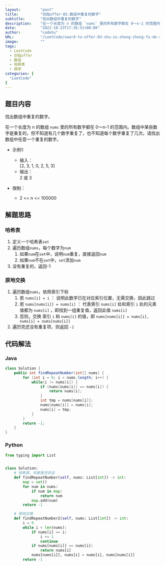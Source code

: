 ```yaml
---
layout:         "post"
title:          "剑指offer-03.数组中重复的数字"
subtitle:       "找出数组中重复的数字"
description:    "在一个长度为 n 的数组 `nums` 里的所有数字都在 0～n-1 的范围内。数组中某些数字是重复的，但不知道有几个数字重复了，也不知道每个数字重复了几次。请找出数组中任意一个重复的数字"
date:           "2022-10-23T17:36:51+08:00"
author:         "codeSu"
URL:            "/LeetCode/sword-to-offer-03-shu-zu-zhong-zhong-fu-de-shu-zi-lcof"
image:          ""
tags:
  - LeetCode
  - 剑指offer
  - 数组
  - 哈希表
  - 排序
categories: [
  "LeetCode"
]
---
```


## 题目内容

找出数组中重复的数字。

在一个长度为 n 的数组 `nums` 里的所有数字都在 0～n-1 的范围内。数组中某些数字是重复的，但不知道有几个数字重复了，也不知道每个数字重复了几次。请找出数组中任意一个重复的数字。

- 示例1:
  - 输入：\
    [2, 3, 1, 0, 2, 5, 3]
  - 输出：\
    2 或 3

- 限制：
  - 2 <= n <= 100000

## 解题思路

### 哈希表

1. 定义一个哈希表`set`
2. 遍历数组`nums`，每个数字为`num`
   1. 如果`num`在`set`中，说明`num`重复，直接返回`num`
   2. 如果`num`不在`set`中，`set`添加`num`
3. 没有重复的，返回-1

### 原地交换

1. 遍历数组`nums`，依照索引下标
   1. 若 `nums[i] = i` ： 说明此数字已在对应索引位置，无需交换，因此跳过
   2. 若 `nums[nums[i]] = nums[i]` ： 代表索引 `nums[i]` 处和索引 `i` 处的元素值都为 `nums[i]` ，即找到一组重复值，返回此值 `nums[i]`
   3. 否则，交换 索引 `i` 和 `nums[i]` 的值，即 `nums[nums[i]] = nums[i], nums[i] = nums[nums[i]]`
2. 遍历完还没有重复项，则返回 `-1`

## 代码解法

### Java

```java
class Solution {
    public int findRepeatNumber(int[] nums) {
        for (int i = 0; i < nums.length; i++) {
            while(i != nums[i]) {
                if (nums[nums[i]] == nums[i]) {
                    return nums[i];
                }
                int tmp = nums[nums[i]];
                nums[nums[i]] = nums[i];
                nums[i] = tmp;
            }
        }
        return -1;
    }
}
```

### Python

```python
from typing import List


class Solution:
    # 哈希表，判断是否存在
    def findRepeatNumber(self, nums: List[int]) -> int:
        map = set()
        for num in nums:
            if num in map:
                return num
            map.add(num)
        return -1

    # 原地交换
    def findRepeatNumber2(self, nums: List[int]) -> int:
        i = 0
        while i < len(nums):
            if nums[i] == i:
                i += 1
                continue
            if nums[nums[i]] == nums[i]:
                return nums[i]
            nums[nums[i]], nums[i] = nums[i], nums[nums[i]]
        return -1
```
